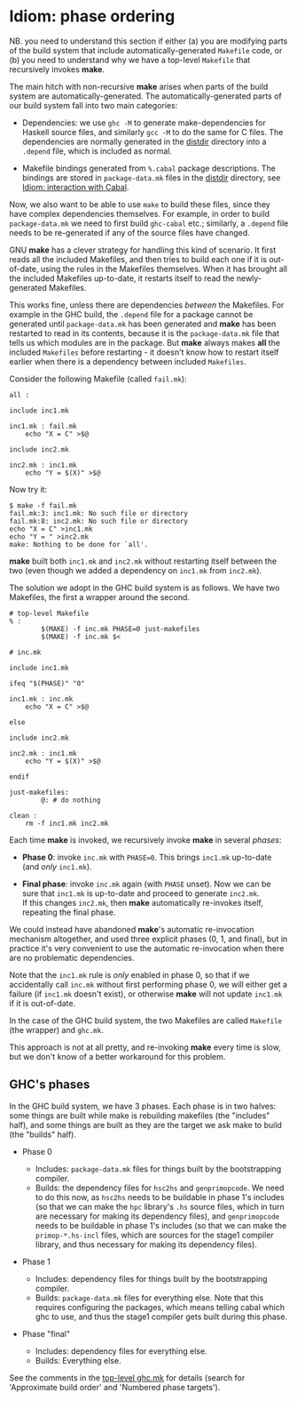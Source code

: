 # Idiom: phase ordering


NB. you need to understand this section if either (a) you are modifying parts of the build system that include automatically-generated `Makefile` code, or (b) you need to understand why we have a top-level `Makefile` that recursively invokes **make**.


The main hitch with non-recursive **make** arises when parts of the build
system are automatically-generated.  The automatically-generated parts
of our build system fall into two main categories:

- Dependencies: we use `ghc -M` to generate make-dependencies for 
  Haskell source files, and similarly `gcc -M` to do the same for
  C files.  The dependencies are normally generated in the
  [distdir](building/architecture/idiom/distdir) directory
  into a `.depend` file, which is included as normal.

- Makefile bindings generated from `%.cabal` package descriptions.  The
  bindings are stored in `package-data.mk` files in the
  [distdir](building/architecture/idiom/distdir) directory, see
  [Idiom: interaction with Cabal](building/architecture/idiom/cabal).


Now, we also want to be able to use `make` to build these files, since
they have complex dependencies themselves.  For example, in order to build
`package-data.mk` we need to first build `ghc-cabal` etc.; similarly,
a `.depend` file needs to be re-generated if any of the source files have changed.


GNU **make** has a clever strategy for handling this kind of scenario.  It
first reads all the included Makefiles, and then tries to build each
one if it is out-of-date, using the rules in the Makefiles themselves.
When it has brought all the included Makefiles up-to-date, it restarts itself
to read the newly-generated Makefiles.


This works fine, unless there are dependencies *between* the
Makefiles.  For example in the GHC build, the `.depend` file for a
package cannot be generated until `package-data.mk` has been generated
and **make** has been restarted to read in its contents, because it is the
`package-data.mk` file that tells us which modules are in the package.
But **make** always makes **all** the included `Makefiles` before restarting - it
doesn't know how to restart itself earlier when there is a dependency
between included `Makefiles`.


Consider the following Makefile (called `fail.mk`):

```wiki
all :

include inc1.mk

inc1.mk : fail.mk
	echo "X = C" >$@

include inc2.mk

inc2.mk : inc1.mk
	echo "Y = $(X)" >$@
```


Now try it:

```wiki
$ make -f fail.mk
fail.mk:3: inc1.mk: No such file or directory
fail.mk:8: inc2.mk: No such file or directory
echo "X = C" >inc1.mk
echo "Y = " >inc2.mk
make: Nothing to be done for `all'.
```

**make** built both `inc1.mk` and `inc2.mk` without restarting itself
between the two (even though we added a dependency on `inc1.mk` from
`inc2.mk`).


The solution we adopt in the GHC build system is as follows.  We have
two Makefiles, the first a wrapper around the second.

```wiki
# top-level Makefile
% :
        $(MAKE) -f inc.mk PHASE=0 just-makefiles
        $(MAKE) -f inc.mk $<
```

```wiki
# inc.mk

include inc1.mk

ifeq "$(PHASE)" "0"

inc1.mk : inc.mk
	echo "X = C" >$@

else

include inc2.mk

inc2.mk : inc1.mk
	echo "Y = $(X)" >$@

endif

just-makefiles:
        @: # do nothing

clean :
	rm -f inc1.mk inc2.mk
```


Each time **make** is invoked, we recursively invoke **make** in several
*phases*:


- **Phase 0**: invoke `inc.mk` with `PHASE=0`.  This brings `inc1.mk` 
  up-to-date (and *only* `inc1.mk`).  

- **Final phase**: invoke `inc.mk` again (with `PHASE` unset).  Now we can be sure 
  that `inc1.mk` is up-to-date and proceed to generate `inc2.mk`.  
  If this changes `inc2.mk`, then **make** automatically re-invokes itself,
  repeating the final phase.


We could instead have abandoned **make**'s automatic re-invocation mechanism altogether,
and used three explicit phases (0, 1, and final), but in practice it's very convenient to use the automatic
re-invocation when there are no problematic dependencies.


Note that the `inc1.mk` rule is *only* enabled in phase 0, so that if we accidentally call `inc.mk` without first performing phase 0, we will either get a failure (if `inc1.mk` doesn't exist), or otherwise **make** will not update `inc1.mk` if it is out-of-date.


In the case of the GHC build system, the two Makefiles are called `Makefile` (the wrapper) and `ghc.mk`.


This approach is not at all pretty, and
re-invoking **make** every time is slow, but we don't know of a better
workaround for this problem.

## GHC's phases


In the GHC build system, we have 3 phases. Each phase is in two halves: some things are built while make is rebuilding makefiles (the "includes" half), and some things are built as they are the target we ask make to build (the "builds" half).

- Phase 0

  - Includes: `package-data.mk` files for things built by the bootstrapping compiler.
  - Builds: the dependency files for `hsc2hs` and `genprimopcode`. We need to do this now, as `hsc2hs` needs to be buildable in phase 1's includes (so that we can make the `hpc` library's `.hs` source files, which in turn are necessary for making its dependency files), and `genprimopcode` needs to be buildable in phase 1's includes (so that we can make the `primop-*.hs-incl` files, which are sources for the stage1 compiler library, and thus necessary for making its dependency files).
- Phase 1

  - Includes: dependency files for things built by the bootstrapping compiler.
  - Builds: `package-data.mk` files for everything else. Note that this requires configuring the packages, which means telling cabal which ghc to use, and thus the stage1 compiler gets built during this phase.
- Phase "final"

  - Includes: dependency files for everything else.
  - Builds: Everything else.


See the comments in the [top-level ghc.mk](/trac/ghc/browser/ghc.mk)[](/trac/ghc/export/HEAD/ghc/ghc.mk) for details
(search for 'Approximate build order' and 'Numbered phase targets').
